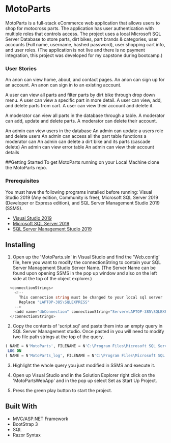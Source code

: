 # MotoParts
MotoParts is a full-stack eCommerce web application that allows users to shop for motocross parts. The application has user authentication with multiple roles that controls access. The project uses a local Microsoft SQL Server Database to store parts, dirt bikes, part brands & categories, user accounts (Full name, username, hashed password), user shopping cart info, and user roles.
(The application is not live and there is no payment integration, this project was developed for my capstone during bootcamp.)


### User Stories
An anon can view home, about, and contact pages.
An anon can sign up for an account.
An anon can sign in to an existing account.

A user can view all parts and filter parts by dirt bike through drop down menu.
A user can view a specific part in more detail.
A user can view, add, and delete parts from cart.
A user can view their account and delete it.

A moderator can view all parts in the database through a table.
A moderator can add, update and delete parts.
A moderator can delete their account.
 
An admin can view users in the database
An admin can update a users role and delete users
An admin can access all the part table functions a moderator can
An admin can delete a dirt bike and its parts (cascade delete)
An admin can view error table
An admin can view their account details


##Getting Started
To get MotoParts running on your Local Machine clone the MotoParts repo.

### Prerequisites
You must have the following programs installed before running: Visual Studio 2019 (Any edition, Community is free), Microsoft SQL Server 2019 (Developer or Express edition), and SQL Server Management Studio 2019 (SSMS).

* [Visual Studio 2019](https://visualstudio.microsoft.com/vs/)
* [Microsoft SQL Server 2019](https://www.microsoft.com/en-us/sql-server/sql-server-downloads)
* [SQL Server Management Studio 2019](https://docs.microsoft.com/en-us/sql/ssms/download-sql-server-management-studio-ssms?view=sql-server-ver15)

## Installing
1. Open up the 'MotoParts.sln' in Visual Studio and find the 'Web.config' file, here you want to modify the connectionString to contain your SQL Server Management Studio Server Name. (The Server Name can be found upon opening SSMS in the pop up window and also on the left side at the top of the object explorer.)
```c#
  <connectionStrings>
    <!-- 
      This connection string must be changed to your local sql server
      Replace "LAPTOP-385\SQLEXPRESS"
    -->
    <add name="dbConnection" connectionString="Server=LAPTOP-385\SQLEXPRESS;Database=MotoParts;Trusted_Connection=true;"/>
  </connectionStrings>
```


2. Copy the contents of 'script.sql' and paste them into an empty query in SQL Server Management studio. Once pasted in you will need to modify two file path strings at the top of the query.
```sql
( NAME = N'MotoParts', FILENAME = N'C:\Program Files\Microsoft SQL Server\MSSQL14.SQLEXPRESS02\MSSQL\DATA\MotoParts.mdf' , SIZE = 8192KB , MAXSIZE = UNLIMITED, FILEGROWTH = 65536KB )
 LOG ON 
( NAME = N'MotoParts_log', FILENAME = N'C:\Program Files\Microsoft SQL Server\MSSQL14.SQLEXPRESS02\MSSQL\DATA\MotoParts_log.ldf' , SIZE = 8192KB , MAXSIZE = 2048GB , FILEGROWTH = 65536KB )
```

3. Highlight the whole query you just modified in SSMS and execute it.

4. Open up Visual Studio and in the Solution Explorer right click on the 'MotoPartsWebApp' and in the pop up select Set as Start Up Project.

5. Press the green play button to start the project.

## Built With
* MVC/ASP.NET Framework
* BootStrap 3
* SQL 
* Razor Syntax


